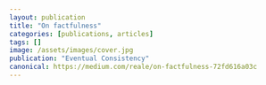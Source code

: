 ```yaml
---
layout: publication
title: "On factfulness"
categories: [publications, articles]
tags: []
image: /assets/images/cover.jpg
publication: "Eventual Consistency"
canonical: https://medium.com/reale/on-factfulness-72fd616a03c
---
```

